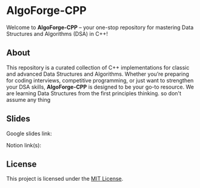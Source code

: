 # AlgoForge-CPP

Welcome to **AlgoForge-CPP** – your one-stop repository for mastering Data Structures and Algorithms (DSA) in C++!

## About

This repository is a curated collection of C++ implementations for classic and advanced Data Structures and Algorithms. Whether you’re preparing for coding interviews, competitive programming, or just want to strengthen your DSA skills, **AlgoForge-CPP** is designed to be your go-to resource.
We are learning Data Structures from the first principles thinking. so don't assume any thing

## Slides
Google slides link:

Notion link(s):

## License

This project is licensed under the [MIT License](LICENSE).
